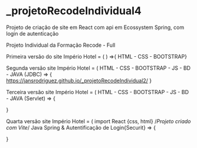 # _projetoRecodeIndividual4
Projeto de criação de site em React com api em Ecossystem Spring, com login de autenticação

Projeto Individual da Formação Recode - Full

Primeira versão do site Império Hotel = ( ) =>{ HTML - CSS - BOOTSTRAP}

Segunda versão site Império Hotel = ( HTML - CSS - BOOTSTRAP - JS - BD - JAVA (JDBC) => { https://jansrodriguez.github.io/_projetoRecodeIndividual2/ }

Terceira versão site Império Hotel = ( HTML - CSS - BOOTSTRAP - JS - BD - JAVA (Servlet) => {

}

Quarta versão site Império Hotel = ( import React {css, html} /*Projeto criado com Vite*/ Java Spring & Autentificação de Login{Securit} => {

}

